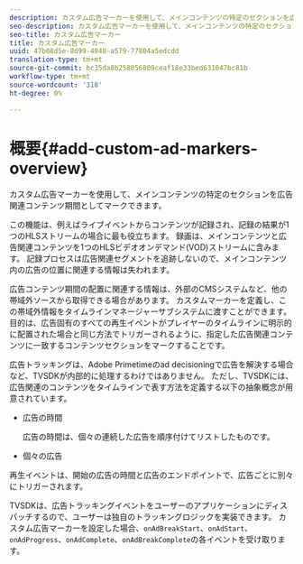 ```yaml
---
description: カスタム広告マーカーを使用して、メインコンテンツの特定のセクションを広告関連コンテンツ期間としてマークできます。
seo-description: カスタム広告マーカーを使用して、メインコンテンツの特定のセクションを広告関連コンテンツ期間としてマークできます。
seo-title: カスタム広告マーカー
title: カスタム広告マーカー
uuid: 47b08d5e-8d99-4048-a579-77804a5edcdd
translation-type: tm+mt
source-git-commit: bc35da8b258056809ceaf18e33bed631047bc81b
workflow-type: tm+mt
source-wordcount: '318'
ht-degree: 0%

---
```



# 概要{#add-custom-ad-markers-overview}

カスタム広告マーカーを使用して、メインコンテンツの特定のセクションを広告関連コンテンツ期間としてマークできます。

この機能は、例えばライブイベントからコンテンツが記録され、記録の結果が1つのHLSストリームの場合に最も役立ちます。 録画は、メインコンテンツと広告関連コンテンツを1つのHLSビデオオンデマンド(VOD)ストリームに含みます。 記録プロセスは広告関連セグメントを追跡しないので、メインコンテンツ内の広告の位置に関連する情報は失われます。

広告コンテンツ期間の配置に関連する情報は、外部のCMSシステムなど、他の帯域外ソースから取得できる場合があります。 カスタムマーカーを定義し、この帯域外情報をタイムラインマネージャーサブシステムに渡すことができます。 目的は、広告固有のすべての再生イベントがプレイヤーのタイムラインに明示的に配置された場合と同じ方法でトリガーされるように、指定した広告関連コンテンツに一致するコンテンツセクションをマークすることです。

広告トラッキングは、Adobe Primetimeのad decisioningで広告を解決する場合など、TVSDKが内部的に処理するわけではありません。 ただし、TVSDKには、広告関連のコンテンツをタイムラインで表す方法を定義する以下の抽象概念が用意されています。

* 広告の時間

   広告の時間は、個々の連続した広告を順序付けてリストしたものです。
* 個々の広告

再生イベントは、開始の広告の時間と広告のエンドポイントで、広告ごとに別々にトリガーされます。

TVSDKは、広告トラッキングイベントをユーザーのアプリケーションにディスパッチするので、ユーザーは独自のトラッキングロジックを実装できます。 カスタム広告マーカーを設定した場合、`onAdBreakStart`、`onAdStart`、`onAdProgress`、`onAdComplete`、`onAdBreakComplete`の各イベントを受け取ります。